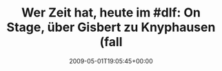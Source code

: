 ---
retweeted: false
source: <a href="http://twitter.com" rel="nofollow">Twitter Web Client</a>
entities:
  hashtags:
  - text: dlf
    indices:
    - '23'
    - '27'
  symbols: []
  user_mentions: []
  urls: []
display_text_range:
- '0'
- '105'
favorite_count: '0'
id_str: '1671871661'
truncated: false
retweet_count: '0'
id: '1671871661'
created_at: Fri May 01 19:05:45 +0000 2009
favorited: false
full_text: 'Wer Zeit hat, heute im #dlf: On Stage, über Gisbert zu Knyphausen (falls
  ich ihn richtig geschrieben hab)'
lang: de
tags:
- dlf
- pesos/twitter
date: '2009-05-01T19:05:45+00:00'
src: https://twitter.com/bascht/status/1671871661
original_url: https://twitter.com/bascht/status/1671871661
type: twitter_tweet
text: 'Wer Zeit hat, heute im #dlf: On Stage, über Gisbert zu Knyphausen (falls ich
  ihn richtig geschrieben hab)'
title: 'Wer Zeit hat, heute im #dlf: On Stage, über Gisbert zu Knyphausen (fall'

---
